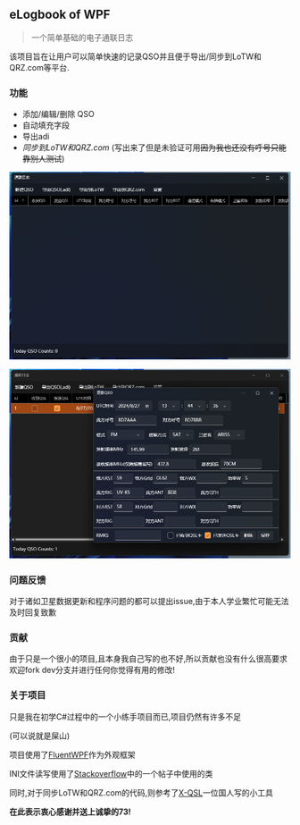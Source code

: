 ﻿## eLogbook of WPF
> 一个简单基础的电子通联日志

该项目旨在让用户可以简单快速的记录QSO并且便于导出/同步到LoTW和QRZ.com等平台.

### 功能
- 添加/编辑/删除 QSO
- 自动填充字段
- 导出adi
- *同步到LoTW和QRZ.com* (写出来了但是未验证可用~~因为我也还没有呼号只能靠别人测试~~)


![MainPage](./ScreenShot-01.png)

![UpdateQSO](./ScreenShot-02.png)

### 问题反馈
对于诸如卫星数据更新和程序问题的都可以提出issue,由于本人学业繁忙可能无法及时回复致歉

### 贡献
由于只是一个很小的项目,且本身我自己写的也不好,所以贡献也没有什么很高要求
欢迎fork dev分支并进行任何你觉得有用的修改!

### 关于项目
只是我在初学C#过程中的一个小练手项目而已,项目仍然有许多不足

(可以说就是屎山)

项目使用了[FluentWPF](https://github.com/sourcechord/FluentWPF)作为外观框架

INI文件读写使用了[Stackoverflow](https://stackoverflow.com/questions/217902/reading-writing-an-ini-file)中的一个帖子中使用的类

同时,对于同步LoTW和QRZ.com的代码,则参考了[X-QSL](https://gitee.com/yuzhenwu/x-qsl-amateur-radio-adif-tool)一位国人写的小工具

**在此表示衷心感谢并送上诚挚的73!**

